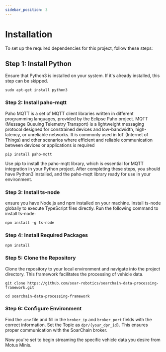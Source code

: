 ```yaml
---
sidebar_position: 3
---
```


# Installation

To set up the required dependencies for this project, follow these steps:

## Step 1: Install Python

Ensure that Python3 is installed on your system. If it's already installed, this step can be skipped.

```shell
sudo apt-get install python3
```

### Step 2: Install paho-mqtt

Paho MQTT is a set of MQTT client libraries written in different programming languages, provided by the Eclipse Paho project. MQTT (Message Queuing Telemetry Transport) is a lightweight messaging protocol designed for constrained devices and low-bandwidth, high-latency, or unreliable networks. It is commonly used in IoT (Internet of Things) and other scenarios where efficient and reliable communication between devices or applications is required

```shell
pip install paho-mqtt
```

Use pip to install the paho-mqtt library, which is essential for MQTT integration in your Python project. After completing these steps, you should have Python3 installed, and the paho-mqtt library ready for use in your environment.

### Step 3: Install ts-node

ensure you have Node.js and npm installed on your machine. Install ts-node globally to execute TypeScript files directly.
Run the following command to install ts-node:

```shell
npm install -g ts-node
```

### Step 4: Install Required Packages

```shell
npm install
```

### Step 5: Clone the Repository

Clone the repository to your local environment and navigate into the project directory. This framework facilitates the processing of vehicle data.

```shell
git clone https://github.com/soar-robotics/soarchain-data-processing-framework.git

cd soarchain-data-processing-framework
```

### Step 6: Configure Environment

Find the .`env` file and fill in the `broker_ip` and `broker_port` fields with the correct information. Set the Topic as `dpr/{your_dpr_id}`. This ensures proper communication with the SoarChain broker.

Now you're set to begin streaming the specific vehicle data you desire from Motus Minis.
